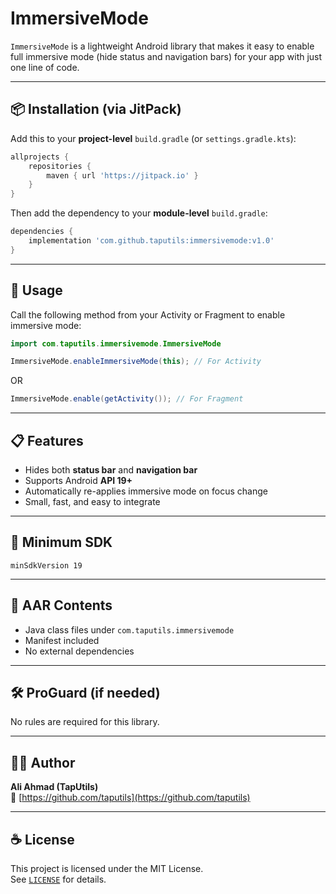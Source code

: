 # ImmersiveMode

`ImmersiveMode` is a lightweight Android library that makes it easy to enable full immersive mode (hide status and navigation bars) for your app with just one line of code.

---

## 📦 Installation (via JitPack)

Add this to your **project-level** `build.gradle` (or `settings.gradle.kts`):

```gradle
allprojects {
    repositories {
        maven { url 'https://jitpack.io' }
    }
}
```

Then add the dependency to your **module-level** `build.gradle`:

```gradle
dependencies {
    implementation 'com.github.taputils:immersivemode:v1.0'
}
```
---

## 🚀 Usage

Call the following method from your Activity or Fragment to enable immersive mode:

```java
import com.taputils.immersivemode.ImmersiveMode
```

```java
ImmersiveMode.enableImmersiveMode(this); // For Activity
```

OR

```java
ImmersiveMode.enable(getActivity()); // For Fragment
```

---

## 📋 Features

- Hides both **status bar** and **navigation bar**
- Supports Android **API 19+**
- Automatically re-applies immersive mode on focus change
- Small, fast, and easy to integrate

---

## 📱 Minimum SDK

```
minSdkVersion 19
```

---

## 📂 AAR Contents

- Java class files under `com.taputils.immersivemode`
- Manifest included
- No external dependencies

---

## 🛠 ProGuard (if needed)

No rules are required for this library.

---

## 🧑‍💻 Author

**Ali Ahmad (TapUtils)**  
🔗 [https://github.com/taputils](https://github.com/taputils)

---

## ☕ License

This project is licensed under the MIT License.  
See [`LICENSE`](LICENSE) for details.
